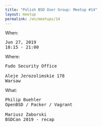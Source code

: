 ```yaml
---
title: "Polish BSD User Group: Meetup #14"
layout: meetup
permalink: /en/meetups/14
---
```

When:
<pre>
Jun 27, 2019
18:15 - 21:00
</pre>
Where:
<pre>
Fudo Security Office

Aleje Jerozolimskie 178
Warsaw
</pre>
What:
<pre style="white-space: pre-wrap;">
Philip Buehler
OpenBSD / Packer / Vagrant

Mariusz Zaborski
BSDCan 2019 - recap
</pre>
